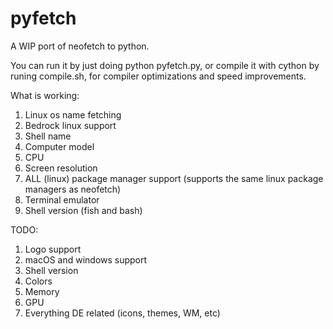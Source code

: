 # pyfetch
A WIP port of neofetch to python.

You can run it by just doing python pyfetch.py, or compile it with cython by runing compile.sh, for compiler optimizations and speed improvements.

What is working:
1. Linux os name fetching
2. Bedrock linux support
3. Shell name
4. Computer model
5. CPU
6. Screen resolution
7. ALL (linux) package manager support (supports the same linux package managers as neofetch)
8. Terminal emulator
9. Shell version (fish and bash)


TODO:
1. Logo support
2. macOS and windows support
3. Shell version
4. Colors
5. Memory
6. GPU
7. Everything DE related (icons, themes, WM, etc)